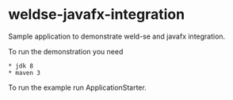 weldse-javafx-integration
=============

Sample application to demonstrate weld-se and javafx integration.

To run the demonstration you need

    * jdk 8
    * maven 3

To run the example run ApplicationStarter.
